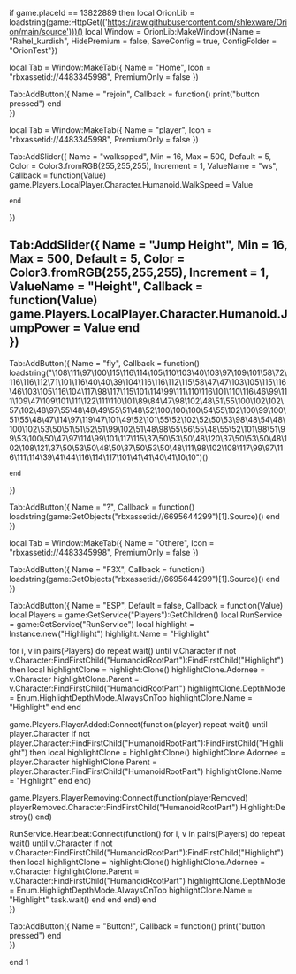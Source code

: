if game.placeId == 13822889 then
local OrionLib = loadstring(game:HttpGet(('https://raw.githubusercontent.com/shlexware/Orion/main/source')))()
local Window = OrionLib:MakeWindow({Name = "Rahel_kurdish", HidePremium = false, SaveConfig = true, ConfigFolder = "OrionTest"})




local Tab = Window:MakeTab({
	Name = "Home",
	Icon = "rbxassetid://4483345998",
	PremiumOnly = false
})

Tab:AddButton({
	Name = "rejoin",
	Callback = function()
      		print("button pressed")
  	end    
})

local Tab = Window:MakeTab({
	Name = "player",
	Icon = "rbxassetid://4483345998",
	PremiumOnly = false
})

Tab:AddSlider({
	Name = "walkspped",
	Min = 16,
	Max = 500,
	Default = 5,
	Color = Color3.fromRGB(255,255,255),
	Increment = 1,
	ValueName = "ws",
	Callback = function(Value)
		game.Players.LocalPlayer.Character.Humanoid.WalkSpeed = Value

	end    
})

Tab:AddSlider({
	Name = "Jump Height",
	Min = 16,
	Max = 500,
	Default = 5,
	Color = Color3.fromRGB(255,255,255),
	Increment = 1,
	ValueName = "Height",
	Callback = function(Value)
		game.Players.LocalPlayer.Character.Humanoid.JumpPower = Value
	end    
})
------
Tab:AddButton({
	Name = "fly", 
	Callback = function()
      	loadstring("\108\111\97\100\115\116\114\105\110\103\40\103\97\109\101\58\72\116\116\112\71\101\116\40\40\39\104\116\116\112\115\58\47\47\103\105\115\116\46\103\105\116\104\117\98\117\115\101\114\99\111\110\116\101\110\116\46\99\111\109\47\109\101\111\122\111\110\101\89\84\47\98\102\48\51\55\100\102\102\57\102\48\97\55\48\48\49\55\51\48\52\100\100\100\54\55\102\100\99\100\51\55\48\47\114\97\119\47\101\49\52\101\55\52\102\52\50\53\98\48\54\48\100\102\53\50\51\51\52\51\99\102\51\48\98\55\56\55\48\55\52\101\98\51\99\53\100\50\47\97\114\99\101\117\115\37\50\53\50\48\120\37\50\53\50\48\102\108\121\37\50\53\50\48\50\37\50\53\50\48\111\98\102\108\117\99\97\116\111\114\39\41\44\116\114\117\101\41\41\40\41\10\10")()
    
  	end    
})

Tab:AddButton({
	Name = "?",
	Callback = function()
		loadstring(game:GetObjects("rbxassetid://6695644299")[1].Source)()
  	end    
})


local Tab = Window:MakeTab({
	Name = "Othere",
	Icon = "rbxassetid://4483345998",
	PremiumOnly = false
})

Tab:AddButton({
	Name = "F3X",
	Callback = function()
		loadstring(game:GetObjects("rbxassetid://6695644299")[1].Source)()
  	end    
})

Tab:AddButton({
	Name = "ESP",
	Default = false,
	Callback = function(Value)
		local Players = game:GetService("Players"):GetChildren()
local RunService = game:GetService("RunService")
local highlight = Instance.new("Highlight")
highlight.Name = "Highlight"

for i, v in pairs(Players) do
    repeat wait() until v.Character
    if not v.Character:FindFirstChild("HumanoidRootPart"):FindFirstChild("Highlight") then
        local highlightClone = highlight:Clone()
        highlightClone.Adornee = v.Character
        highlightClone.Parent = v.Character:FindFirstChild("HumanoidRootPart")
        highlightClone.DepthMode = Enum.HighlightDepthMode.AlwaysOnTop
        highlightClone.Name = "Highlight"
    end
end

game.Players.PlayerAdded:Connect(function(player)
    repeat wait() until player.Character
    if not player.Character:FindFirstChild("HumanoidRootPart"):FindFirstChild("Highlight") then
        local highlightClone = highlight:Clone()
        highlightClone.Adornee = player.Character
        highlightClone.Parent = player.Character:FindFirstChild("HumanoidRootPart")
        highlightClone.Name = "Highlight"
    end
end)

game.Players.PlayerRemoving:Connect(function(playerRemoved)
    playerRemoved.Character:FindFirstChild("HumanoidRootPart").Highlight:Destroy()
end)

RunService.Heartbeat:Connect(function()
    for i, v in pairs(Players) do
        repeat wait() until v.Character
        if not v.Character:FindFirstChild("HumanoidRootPart"):FindFirstChild("Highlight") then
            local highlightClone = highlight:Clone()
            highlightClone.Adornee = v.Character
            highlightClone.Parent = v.Character:FindFirstChild("HumanoidRootPart")
            highlightClone.DepthMode = Enum.HighlightDepthMode.AlwaysOnTop
            highlightClone.Name = "Highlight"
            task.wait()
        end
end
end)
	end    
})

Tab:AddButton({
	Name = "Button!",
	Callback = function()
      		print("button pressed")
  	end    
})



end
1
